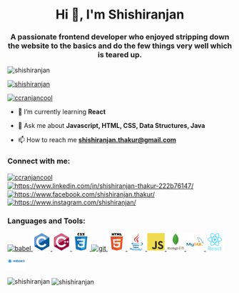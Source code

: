 <h1 align="center">Hi 👋, I'm Shishiranjan</h1>
<h3 align="center">A passionate frontend developer who enjoyed stripping down the website to the basics and do the few things very well which is teared up.</h3>

<p align="left"> <img src="https://komarev.com/ghpvc/?username=shishiranjan&label=Profile%20views&color=0e75b6&style=flat" alt="shishiranjan" /> </p>

<p align="left"> <a href="https://github.com/ryo-ma/github-profile-trophy"><img src="https://github-profile-trophy.vercel.app/?username=shishiranjan" alt="shishiranjan" /></a> </p>

<p align="left"> <a href="https://twitter.com/ccranjancool" target="blank"><img src="https://img.shields.io/twitter/follow/ccranjancool?logo=twitter&style=for-the-badge" alt="ccranjancool" /></a> </p>

- 🌱 I’m currently learning **React**

- 💬 Ask me about **Javascript, HTML, CSS, Data Structures, Java**

- 📫 How to reach me **shishiranjan.thakur@gmail.com**

<h3 align="left">Connect with me:</h3>
<p align="left">
<a href="https://twitter.com/ccranjancool" target="blank"><img align="center" src="https://raw.githubusercontent.com/rahuldkjain/github-profile-readme-generator/master/src/images/icons/Social/twitter.svg" alt="ccranjancool" height="30" width="40" /></a>
<a href="https://linkedin.com/in/https://www.linkedin.com/in/shishiranjan-thakur-222b76147/" target="blank"><img align="center" src="https://raw.githubusercontent.com/rahuldkjain/github-profile-readme-generator/master/src/images/icons/Social/linked-in-alt.svg" alt="https://www.linkedin.com/in/shishiranjan-thakur-222b76147/" height="30" width="40" /></a>
<a href="https://fb.com/https://www.facebook.com/shishiranjan.thakur/" target="blank"><img align="center" src="https://raw.githubusercontent.com/rahuldkjain/github-profile-readme-generator/master/src/images/icons/Social/facebook.svg" alt="https://www.facebook.com/shishiranjan.thakur/" height="30" width="40" /></a>
<a href="https://instagram.com/https://www.instagram.com/shishiranjan/" target="blank"><img align="center" src="https://raw.githubusercontent.com/rahuldkjain/github-profile-readme-generator/master/src/images/icons/Social/instagram.svg" alt="https://www.instagram.com/shishiranjan/" height="30" width="40" /></a>
</p>

<h3 align="left">Languages and Tools:</h3>
<p align="left"> <a href="https://babeljs.io/" target="_blank"> <img src="https://www.vectorlogo.zone/logos/babeljs/babeljs-icon.svg" alt="babel" width="40" height="40"/> </a> <a href="https://www.cprogramming.com/" target="_blank"> <img src="https://raw.githubusercontent.com/devicons/devicon/master/icons/c/c-original.svg" alt="c" width="40" height="40"/> </a> <a href="https://www.w3schools.com/cpp/" target="_blank"> <img src="https://raw.githubusercontent.com/devicons/devicon/master/icons/cplusplus/cplusplus-original.svg" alt="cplusplus" width="40" height="40"/> </a> <a href="https://www.w3schools.com/css/" target="_blank"> <img src="https://raw.githubusercontent.com/devicons/devicon/master/icons/css3/css3-original-wordmark.svg" alt="css3" width="40" height="40"/> </a> <a href="https://git-scm.com/" target="_blank"> <img src="https://www.vectorlogo.zone/logos/git-scm/git-scm-icon.svg" alt="git" width="40" height="40"/> </a> <a href="https://www.w3.org/html/" target="_blank"> <img src="https://raw.githubusercontent.com/devicons/devicon/master/icons/html5/html5-original-wordmark.svg" alt="html5" width="40" height="40"/> </a> <a href="https://www.java.com" target="_blank"> <img src="https://raw.githubusercontent.com/devicons/devicon/master/icons/java/java-original.svg" alt="java" width="40" height="40"/> </a> <a href="https://developer.mozilla.org/en-US/docs/Web/JavaScript" target="_blank"> <img src="https://raw.githubusercontent.com/devicons/devicon/master/icons/javascript/javascript-original.svg" alt="javascript" width="40" height="40"/> </a> <a href="https://www.mongodb.com/" target="_blank"> <img src="https://raw.githubusercontent.com/devicons/devicon/master/icons/mongodb/mongodb-original-wordmark.svg" alt="mongodb" width="40" height="40"/> </a> <a href="https://www.mysql.com/" target="_blank"> <img src="https://raw.githubusercontent.com/devicons/devicon/master/icons/mysql/mysql-original-wordmark.svg" alt="mysql" width="40" height="40"/> </a> <a href="https://reactjs.org/" target="_blank"> <img src="https://raw.githubusercontent.com/devicons/devicon/master/icons/react/react-original-wordmark.svg" alt="react" width="40" height="40"/> </a> <a href="https://webpack.js.org" target="_blank"> <img src="https://raw.githubusercontent.com/devicons/devicon/d00d0969292a6569d45b06d3f350f463a0107b0d/icons/webpack/webpack-original-wordmark.svg" alt="webpack" width="40" height="40"/> </a> </p>

<p><img align="left" src="https://github-readme-stats.vercel.app/api/top-langs?username=shishiranjan&show_icons=true&locale=en&layout=compact" alt="shishiranjan" /></p>

<p>&nbsp;<img align="center" src="https://github-readme-stats.vercel.app/api?username=shishiranjan&show_icons=true&locale=en" alt="shishiranjan" /></p>
